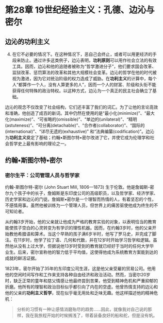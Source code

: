 # 第28章 19世纪经验主义：孔德、边沁与密尔

## 边沁的功利主义

4. 在它不必要的情况下。在这种情况下，恶自己会终止，或者可以用更经济的手段来防止。通过许多这类例子，边沁表明，**功利原则**可以用作社会立法的有效工具。因而，边沁和他的追随者被称为“哲学激进分子”，他们要求国会改革、监狱改革、惩罚算法的改革和其他大规模社会变革。边沁的哲学在他的时代被视为激进，因为它对统治阶级的权力造成了威胁。在**功利主义**的计算中，每个人“都算作一个人，没有人算更多的人”，因而一个人的财富、阶级和头衔不能获得任何特殊的政治特权。以这种方式，边沁为一个真正的民主社会确立了基础。

边沁的观念不仅改变了社会结构，它们还丰富了我们的词汇。为了让他的言论高效和准确，他创造了成百的新词。其中仍然在使用的是“最小化(minimize)”、“最大化(maximize)”、“可省略的(omissible)”、“单边的(unilateral)”、“精明(astuteness)”、“可分离(detachable)”、“合作者(collaborator)”、“国际的(international)”、“详尽无遗的(exhaustive)” 和“法典编纂(codification)”。边沁为**功利主义**奠定了基础；约翰•斯图尔特•密尔改进了它，并使它成为伦理学和社会哲学史上最有影响的理论之一。

## 约翰•斯图尔特•密尔

### 密尔生平：公司管理人员与哲学家

约翰-斯图尔特-密尔 (John Stuart Mill, 1806—1873) 生于伦敦。他是詹姆斯-密尔九个孩子中的长子，詹姆斯是东印度公司的高级职员，以及哲学家、经济学家、历史学家和边沁的门徒。詹姆斯•密尔是一个理智而热情的人，有着坚忍的个性，不感情用事。虽然他被训练为一个管理人员，但世界上的痛苦驱使他成为终生的不可知论者。

从约翰3岁开始，他的父亲就让他成为严格的教育实验的对象，以表明恰当的教育能使孩子空白的心灵转变为有学识的理性机器。因而，在约翰3岁时，他的父亲开始教他希腊语和算术。当这个早熟的孩子满6岁半时，他写了罗马史，并完成了脚注。在11岁时，他学了拉丁语、几何和代数，并在12岁时开始学习哲学和逻辑。虽然他从没有上过大学，但据说他13岁时受到的教育就已经好于当时的任何大学毕业生。后来，密尔宣称他的智力低于平均值，这使得他成为系统教育方案能到达的成就的鲜活证据。

1823年，密尔开始了35年的东印度公司生涯，这是他父亲受雇的贸易公司。他用他的空闲时间写作和工作来支持各种自由经济和政治活动。然而，当密尔20岁时，缺乏正常的童年和慈父情感让他最终尝到苦果，他受到精神危机和严重抑郁的折磨。他所有的理智和政治目标似乎都引向了内在的空虚。他曾热情支持的边沁和他的父亲的**功利主义哲学**，现在似乎毫无用处和乏味无趣。他这样描述他的精神危机：

> 分析的习惯有一种让感情消磨殆尽的趋势……因此，就像我对自己说的那样，我在我旅程开始的时候搁浅了，带着装备良好的船和舵，但是没有帆。